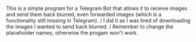 This is a simple program for a Telegram Bot that allows it to receive images and send them back blurred, even forwarded images (which is a functionality still missing in Telegram).
/
I did it as I was tired of downloading the images I wanted to send back blurred.
/
Remember to change the placeholder names, otherwise the progam won't work.
